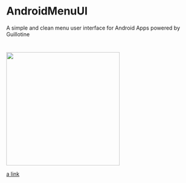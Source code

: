 

# AndroidMenuUI
A simple and clean menu user interface for Android Apps powered by Guillotine
#

<img src="http://serietvhd.altervista.org/AndroidMenuUI/Screenshot_2017-11-19-14-21-16.png" width="300">

[a link](http://serietvhd.altervista.org/AndroidMenuUI/20171119_140553.mp4)

